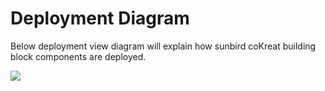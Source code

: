 # Deployment Diagram

Below deployment view diagram will explain how sunbird coKreat building block components are deployed.

![](../.gitbook/assets/coKreat\_deployment\_viewnew.png)



